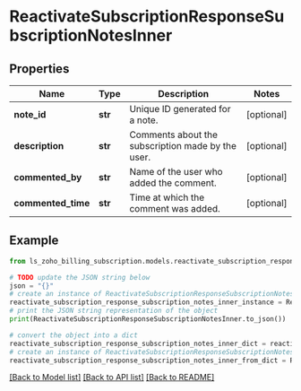 # ReactivateSubscriptionResponseSubscriptionNotesInner


## Properties

Name | Type | Description | Notes
------------ | ------------- | ------------- | -------------
**note_id** | **str** | Unique ID generated for a note. | [optional] 
**description** | **str** | Comments about the subscription made by the user. | [optional] 
**commented_by** | **str** | Name of the user who added the comment. | [optional] 
**commented_time** | **str** | Time at which the comment was added. | [optional] 

## Example

```python
from ls_zoho_billing_subscription.models.reactivate_subscription_response_subscription_notes_inner import ReactivateSubscriptionResponseSubscriptionNotesInner

# TODO update the JSON string below
json = "{}"
# create an instance of ReactivateSubscriptionResponseSubscriptionNotesInner from a JSON string
reactivate_subscription_response_subscription_notes_inner_instance = ReactivateSubscriptionResponseSubscriptionNotesInner.from_json(json)
# print the JSON string representation of the object
print(ReactivateSubscriptionResponseSubscriptionNotesInner.to_json())

# convert the object into a dict
reactivate_subscription_response_subscription_notes_inner_dict = reactivate_subscription_response_subscription_notes_inner_instance.to_dict()
# create an instance of ReactivateSubscriptionResponseSubscriptionNotesInner from a dict
reactivate_subscription_response_subscription_notes_inner_from_dict = ReactivateSubscriptionResponseSubscriptionNotesInner.from_dict(reactivate_subscription_response_subscription_notes_inner_dict)
```
[[Back to Model list]](../README.md#documentation-for-models) [[Back to API list]](../README.md#documentation-for-api-endpoints) [[Back to README]](../README.md)



